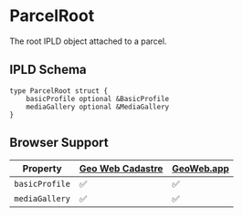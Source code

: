 # ParcelRoot

The root IPLD object attached to a parcel.

## IPLD Schema

```ipldsch
type ParcelRoot struct {
	basicProfile optional &BasicProfile
	mediaGallery optional &MediaGallery
}
```

## Browser Support

| Property       | [Geo Web Cadastre](https://github.com/Geo-Web-Project/cadastre) | [GeoWeb.app](https://geoweb.app) |
| -------------- | --------------------------------------------------------------- | -------------------------------- |
| `basicProfile` | ✅                                                              | ✅                               |
| `mediaGallery` | ✅                                                              | ✅                               |
